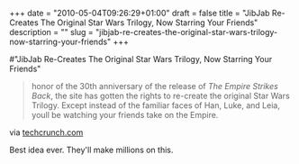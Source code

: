 +++
date = "2010-05-04T09:26:29+01:00"
draft = false
title = "JibJab Re-Creates The Original Star Wars Trilogy, Now Starring Your Friends"
description = ""
slug = "jibjab-re-creates-the-original-star-wars-trilogy-now-starring-your-friends"
+++

#"JibJab Re-Creates The Original Star Wars Trilogy, Now Starring Your Friends"


 <div class="posterous_bookmarklet_entry">
 <blockquote class="posterous_long_quote">honor of the 30th anniversary of the release of <em>The Empire Strikes Back</em>, the site has gotten the rights to re-create the original Star Wars Trilogy. Except instead of the familiar faces of Han, Luke, and Leia, youll be watching your friends take on the Empire.</blockquote>

<div class="posterous_quote_citation">via <a href="http://techcrunch.com/2010/05/04/jibjab-re-creates-the-original-star-wars-trilogy-now-starring-your-friends/">techcrunch.com</a></div>
 <p>Best idea ever. They'll make millions on this.</p></div>
 